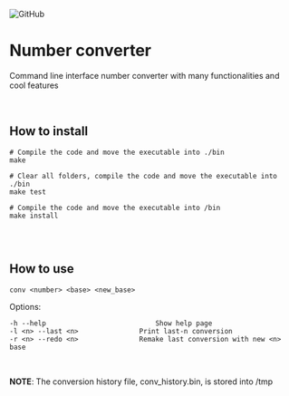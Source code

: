 ![GitHub](https://img.shields.io/github/license/Zambo-dev/cli_converter)

# Number converter

Command line interface number converter with many functionalities and cool features

<br />

## How to install

```shell
# Compile the code and move the executable into ./bin
make

# Clear all folders, compile the code and move the executable into ./bin
make test

# Compile the code and move the executable into /bin
make install


```

<br />

## How to use
```shell
conv <number> <base> <new_base>
```

Options:
```shell
-h --help						    Show help page
-l <n> --last <n>				Print last-n conversion
-r <n> --redo <n>				Remake last conversion with new <n> base
```

<br />

**NOTE**: The conversion history file, conv_history.bin, is stored into /tmp 
